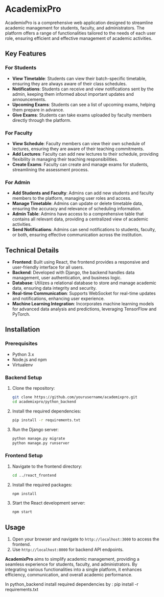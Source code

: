 # AcademixPro

AcademixPro is a comprehensive web application designed to streamline academic management for students, faculty, and administrators. The platform offers a range of functionalities tailored to the needs of each user role, ensuring efficient and effective management of academic activities.

## Key Features

### For Students
- **View Timetable**: Students can view their batch-specific timetable, ensuring they are always aware of their class schedules.
- **Notifications**: Students can receive and view notifications sent by the admin, keeping them informed about important updates and announcements.
- **Upcoming Exams**: Students can see a list of upcoming exams, helping them prepare in advance.
- **Give Exams**: Students can take exams uploaded by faculty members directly through the platform.

### For Faculty
- **View Schedule**: Faculty members can view their own schedule of lectures, ensuring they are aware of their teaching commitments.
- **Add Lectures**: Faculty can add new lectures to their schedule, providing flexibility in managing their teaching responsibilities.
- **Create Exams**: Faculty can create and manage exams for students, streamlining the assessment process.

### For Admin
- **Add Students and Faculty**: Admins can add new students and faculty members to the platform, managing user roles and access.
- **Manage Timetable**: Admins can update or delete timetable data, ensuring the accuracy and relevance of scheduling information.
- **Admin Table**: Admins have access to a comprehensive table that contains all relevant data, providing a centralized view of academic activities.
- **Send Notifications**: Admins can send notifications to students, faculty, or both, ensuring effective communication across the institution.

## Technical Details

- **Frontend**: Built using React, the frontend provides a responsive and user-friendly interface for all users.
- **Backend**: Developed with Django, the backend handles data management, user authentication, and business logic.
- **Database**: Utilizes a relational database to store and manage academic data, ensuring data integrity and security.
- **Real-time Communication**: Supports WebSocket for real-time updates and notifications, enhancing user experience.
- **Machine Learning Integration**: Incorporates machine learning models for advanced data analysis and predictions, leveraging TensorFlow and PyTorch.

## Installation

### Prerequisites
- Python 3.x
- Node.js and npm
- Virtualenv

### Backend Setup
1. Clone the repository:
    ```sh
    git clone https://github.com/yourusername/academixpro.git
    cd academixpro/python_backend
    ```

2. Install the required dependencies:
    ```sh
    pip install -r requirements.txt
    ```

3. Run the Django server:
    ```sh
    python manage.py migrate
    python manage.py runserver
    ```

### Frontend Setup
1. Navigate to the frontend directory:
    ```sh
    cd ../react_frontend
    ```

2. Install the required packages:
    ```sh
    npm install
    ```

3. Start the React development server:
    ```sh
    npm start
    ```

## Usage

1. Open your browser and navigate to `http://localhost:3000` to access the frontend.
2. Use `http://localhost:8000` for backend API endpoints.

**AcademixPro** aims to simplify academic management, providing a seamless experience for students, faculty, and administrators. By integrating various functionalities into a single platform, it enhances efficiency, communication, and overall academic performance.


In python_backend install required dependencies by : pip install -r requirements.txt
